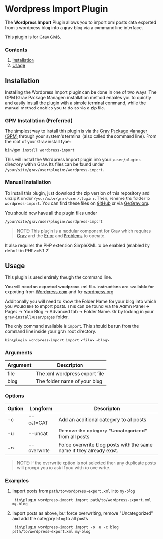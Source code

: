 # Wordpress Import Plugin

The **Wordpress Import** Plugin allows you to import xml posts data exported from a wordpress blog into a grav blog via a command line interface.

This plugin is for [Grav CMS](http://github.com/getgrav/grav).

### Contents
1. [Installation](#installation)
2. [Usage](#usage)

## Installation

Installing the Wordpress Import plugin can be done in one of two ways. The GPM (Grav Package Manager) installation method enables you to quickly and easily install the plugin with a simple terminal command, while the manual method enables you to do so via a zip file.

### GPM Installation (Preferred)

The simplest way to install this plugin is via the [Grav Package Manager (GPM)](http://learn.getgrav.org/advanced/grav-gpm) through your system's terminal (also called the command line).  From the root of your Grav install type:

    bin/gpm install wordpress-import

This will install the Wordpress Import plugin into your `/user/plugins` directory within Grav. Its files can be found under `/your/site/grav/user/plugins/wordpress-import`.

### Manual Installation

To install this plugin, just download the zip version of this repository and unzip it under `/your/site/grav/user/plugins`. Then, rename the folder to `wordpress-import`. You can find these files on [GitHub](https://github.com/zacchaeus/grav-plugin-wordpress-import) or via [GetGrav.org](http://getgrav.org/downloads/plugins#extras).

You should now have all the plugin files under

    /your/site/grav/user/plugins/wordpress-import

> NOTE: This plugin is a modular component for Grav which requires [Grav](http://github.com/getgrav/grav) and the [Error](https://github.com/getgrav/grav-plugin-error) and [Problems](https://github.com/getgrav/grav-plugin-problems) to operate.

It also requires the PHP extension SimpleXML to be enabled (enabled by default in PHP>=5.1.2).

## Usage

This plugin is used entirely though the command line.

You will need an exported wordpress xml file. Instructions are available for exporting from   [Wordpress.com](https://support.wordpress.com/export/) and for [wordpress.org](https://codex.wordpress.org/Tools_Export_Screen).

Additionally you will need to know the Folder Name for your blog into which you would like to import posts. This can be found via the Admin Panel -> Pages -> Your Blog -> Advanced tab -> Folder Name. Or by looking in your `grav-install/user/pages` folder.

The only command available is `import`. This should be run from the command line inside your grav root directory.

    bin\plugin wordpress-import import <file> <blog>

### Arguments

| Argument | Descripton |
|------|-------------------------------|
| file | The xml wordpress export file |
| blog | The folder name of your blog |

### Options
| Option | Longform         | Descripton |
|--------|-------------|----------------------|
| -c | --cat=CAT | Add an additional category to all posts |
| -u | --uncat | Remove the category "Uncategorized" from all posts |
| -o | --overwrite |Force overwrite blog posts with the same name if they already exist.

> NOTE: If the overwrite option is not selected then any duplicate posts will prompt you to ask if you wish to overwrite.

### Examples

1. Import posts from `path/to/wordpress-export.xml` into `my-blog`

        bin\plugin wordpress-import import path/to/wordpress-export.xml my-blog

2. Import posts as above, but force overwriting, remove "Uncategorized" and add the category `blog` to all posts

        bin\plugin wordpress-import import -o -u -c blog path/to/wordpress-export.xml my-blog
